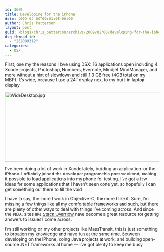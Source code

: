 ```yaml
---
id: 3609
title: Developing for the iPhone
date: 2009-02-09T00:01:05+00:00
author: Chris Patterson
layout: post
guid: /blogs/chris_patterson/archive/2009/02/08/developing-for-the-iphone.aspx
dsq_thread_id:
  - "262089312"
categories:
  - OSX
---
```

First, one my the reasons I love using OSX: 16 applications open including 4 Xcode projects, Photoshop, Numbers, Evernote, Mindjet MindManager, and more without a hint of slowdown and still 1.3 GB free (4GB total on my MBP). It&#8217;s wide, because I use a 24&#8243; display next to my built-in laptop display.

<img src="http://blog.phatboyg.com/wp-content/uploads/2009/02/widedesktop.jpg" alt="WideDesktop.jpg" border="0" width="640" height="229" />

I&#8217;ve been doing a lot of work in Xcode lately, building an application for the iPhone. I officially joined the developer program this past weekend, making it possible to load applications into my phone for testing. I&#8217;ve got a few ideas for some applications that I haven&#8217;t seen done yet, so hopefully I can get something out there to fill the void.

I have to say, the more I work in Objective-C, the more I like it. Sure, I&#8217;m missing a few things like all my comfortable frameworks and such, but there are plenty of other ways to deal with things I&#8217;ve coming across. And since the NDA, sites like [Stack Overflow](http://www.stackoverflow.com/) have become a great resource for getting answers to issues I come across.

I&#8217;m still working on my other projects like MassTransit, this is just something to broaden my knowledge and have fun at the same time. Between developing on the iPhone, doing Java projects at work, and building open-source .NET frameworks at home &#8212; I&#8217;ve got plenty to keep me busy!